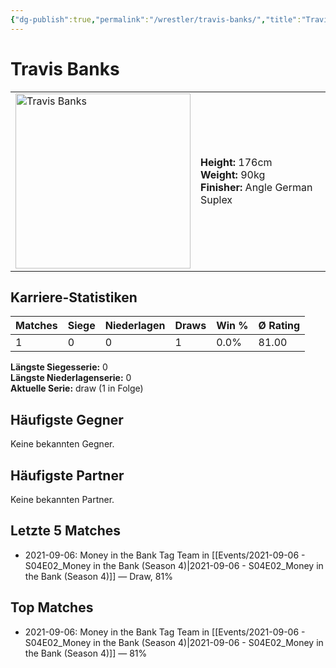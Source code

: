 ```yaml
---
{"dg-publish":true,"permalink":"/wrestler/travis-banks/","title":"Travis Banks","tags":["wrestler"],"noteIcon":""}
---
```



# Travis Banks

<table>
        <tr>
        <td><img src="https://github.com/CptSpaulding1980/choke-slam-wrestling/releases/download/images/Travis_Banks.png" width="280" alt="Travis Banks"></td>
        <td>
        <b>Height:</b> 176cm<br>
        <b>Weight:</b> 90kg<br>
        <b>Finisher:</b> Angle German Suplex<br>
        </td>
        </tr>
        </table>
        

## Karriere-Statistiken

| Matches | Siege | Niederlagen | Draws | Win % | Ø Rating |
|---------|-------|-------------|-------|-------|-----------|
| 1 | 0 | 0 | 1 | 0.0% | 81.00 |

**Längste Siegesserie:** 0<br>**Längste Niederlagenserie:** 0<br>**Aktuelle Serie:** draw (1 in Folge)


## Häufigste Gegner
Keine bekannten Gegner.

## Häufigste Partner
Keine bekannten Partner.

## Letzte 5 Matches
- 2021-09-06: Money in the Bank Tag Team in [[Events/2021-09-06 - S04E02_Money in the Bank (Season 4)\|2021-09-06 - S04E02_Money in the Bank (Season 4)]] — Draw, 81%

## Top Matches
- 2021-09-06: Money in the Bank Tag Team in [[Events/2021-09-06 - S04E02_Money in the Bank (Season 4)\|2021-09-06 - S04E02_Money in the Bank (Season 4)]] — 81%
